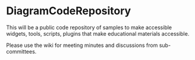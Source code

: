 # DiagramCodeRepository
This will be a public code repository of samples to make accessible widgets, tools, scripts, plugins that make educational materials accessible.  

Please use the wiki for meeting minutes and discussions from sub-committees.
